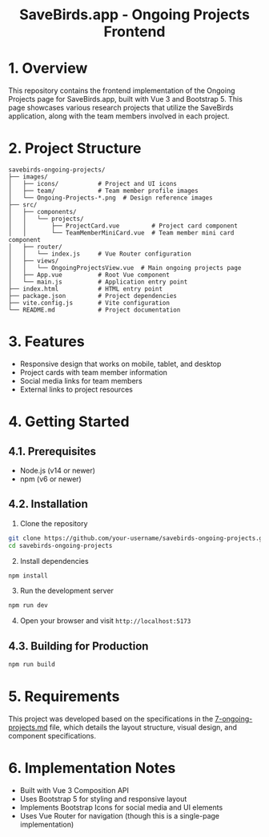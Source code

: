 <h1 align="center">SaveBirds.app - Ongoing Projects Frontend</h1>

# 1. Overview
This repository contains the frontend implementation of the Ongoing Projects page for SaveBirds.app, built with Vue 3 and Bootstrap 5. This page showcases various research projects that utilize the SaveBirds application, along with the team members involved in each project.

# 2. Project Structure
```
savebirds-ongoing-projects/
├── images/
│   ├── icons/           # Project and UI icons
│   ├── team/            # Team member profile images
│   └── Ongoing-Projects-*.png  # Design reference images
├── src/
│   ├── components/
│   │   └── projects/
│   │       ├── ProjectCard.vue         # Project card component
│   │       └── TeamMemberMiniCard.vue  # Team member mini card component
│   ├── router/
│   │   └── index.js     # Vue Router configuration
│   ├── views/
│   │   └── OngoingProjectsView.vue  # Main ongoing projects page
│   ├── App.vue          # Root Vue component
│   └── main.js          # Application entry point
├── index.html           # HTML entry point
├── package.json         # Project dependencies
├── vite.config.js       # Vite configuration
└── README.md            # Project documentation
```

# 3. Features
- Responsive design that works on mobile, tablet, and desktop
- Project cards with team member information
- Social media links for team members
- External links to project resources

# 4. Getting Started

## 4.1. Prerequisites
- Node.js (v14 or newer)
- npm (v6 or newer)

## 4.2. Installation
1. Clone the repository
```bash
git clone https://github.com/your-username/savebirds-ongoing-projects.git
cd savebirds-ongoing-projects
```

2. Install dependencies
```bash
npm install
```

3. Run the development server
```bash
npm run dev
```

4. Open your browser and visit `http://localhost:5173`

## 4.3. Building for Production
```bash
npm run build
```

# 5. Requirements
This project was developed based on the specifications in the [7-ongoing-projects.md](7-ongoing-projects.md) file, which details the layout structure, visual design, and component specifications.

# 6. Implementation Notes
- Built with Vue 3 Composition API
- Uses Bootstrap 5 for styling and responsive layout
- Implements Bootstrap Icons for social media and UI elements
- Uses Vue Router for navigation (though this is a single-page implementation)